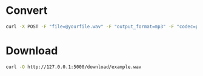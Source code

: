 # Convert

```bash
curl -X POST -F "file=@yourfile.wav" -F "output_format=mp3" -F "codec=pcm_s16le" -F "bitrate=192k" -F "sample_rate=44100" -F "channels=2" http://localhost:5000/convert
```


# Download

```bash
curl -O http://127.0.0.1:5000/download/example.wav
```